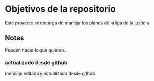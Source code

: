# Objetivos de la repositorio

Este proyecto se encarga de manejar los planes de la liga de la justicia


## Notas
Pueden hacer lo que quieran...


### actualizado desde github
mensaje editado y actualizado desde github
